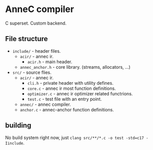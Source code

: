 
# AnneC compiler

C superset. Custom backend.

## File structure

* `include/` - header files.
  * `acir/` - annec ir.
    * `acir.h` - main header.
  * `annec_anchor.h` - core library. (streams, allocators, ...)
* `src/` - source flies.
  * `acir/` - annec ir.
    * `cli.h` - private header with utility defines.
    * `core.c` - annec ir most function definitions.
    * `optimizer.c` - annec ir optimizer related functrions.
    * `test.c` - test file with an entry point.
  * `annec/` - annec compiler.
  * `anchor.c` - annec-anchor function definitions.

## building

No build system right now, just `clang src/**/*.c -o test -std=c17 -Iinclude`.
